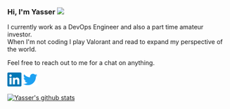### Hi, I'm Yasser <img src="https://media.giphy.com/media/hvRJCLFzcasrR4ia7z/giphy.gif" width="25px">
<!-- [![Website](https://img.shields.io/badge/Text-Text-green?style=flat-square)](https://yasserzaheer.com) -->
I currently work as a DevOps Engineer and also a part time amateur investor.\
When I'm not coding I play Valorant and read to expand my perspective of the world.

Feel free to reach out to me for a chat on anything.

<p align="left">
  <a href="https://www.linkedin.com/in/yasser-zaheer/"><img alt="LinkedIn" title="LinkedIn" height="32" width="32"       src="https://raw.githubusercontent.com/yasseriz/yasseriz/main/assets/linkedin.svg"></a> 
  <a href="https://twitter.com/yasser_iz"><img alt="Twitter" title="Twitter" height="32" width="32" src="https://raw.githubusercontent.com/yasseriz/yasseriz/main/assets/twitter.svg"></a>
</p>
<!--  - ⚡ Fun fact: ... -->

[![Yasser's github stats](https://github-readme-stats.vercel.app/api?username=yasseriz&count_private=true&include_all_commits=true&theme=cobalt)](https://github.com/yasseriz)
